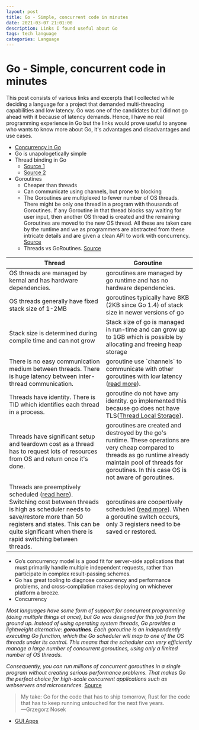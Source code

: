 ```yaml
---
layout: post
title: Go - Simple, concurrent code in minutes
date: 2021-03-07 21:01:00
description: Links I found useful about Go
tags: tech language
categories: Language
---
```


# Go - Simple, concurrent code in minutes

This post consists of various links and excerpts that I collected while deciding a language for a project that demanded multi-threading capabilities and low latency. Go was one of the candidates but I did not go ahead with it because of latency demands. Hence, I have no real programming experience in Go but the links would prove useful to anyone who wants to know more about Go, it's advantages and disadvantages and use cases.

* [Concurrency in Go](https://www.youtube.com/watch?v=LvgVSSpwND8)
* Go is unapologetically simple
* Thread binding in Go
  * [Source 1](https://stackoverflow.com/questions/19758961/is-it-possible-to-force-a-go-routine-to-be-run-on-a-specific-cpu)
  * [Source 2](https://stackoverflow.com/questions/32452610/golang-how-to-handle-blocking-tasks-optimally)
* Goroutines
  * Cheaper than threads
  * Can communicate using channels, but prone to blocking
  * The Goroutines are multiplexed to fewer number of OS threads. There might be only one thread in a program with thousands of Goroutines. If any Goroutine in that thread blocks say waiting for user input, then another OS thread is created and the remaining Goroutines are moved to the new OS thread. All these are taken care by the runtime and we as programmers are abstracted from these intricate details and are given a clean API to work with concurrency. [Source](https://golangbot.com/goroutines/)
  * Threads vs GoRoutines. [Source](https://medium.com/rungo/achieving-concurrency-in-go-3f84cbf870ca)

|Thread|Goroutine|
|------|---------|
| OS threads are managed by kernal and has hardware dependencies. | goroutines are managed by go runtime and has no hardware dependencies. |
| OS threads generally have fixed stack size of 1-2MB| goroutines typically have 8KB (2KB since Go 1.4) of stack size in newer versions of go |
| Stack size is determined during compile time and can not grow | Stack size of go is managed in run-time and can grow up to 1GB which is possible by allocating and freeing heap storage |
| There is no easy communication medium between threads. There is huge latency between inter-thread communication. | goroutine use \`channels\` to communicate with other goroutines with low latency ([read more](https://blog.twitch.tv/gos-march-to-low-latency-gc-a6fa96f06eb7)). |
| Threads have identity. There is TID which identifies each thread in a process. | goroutine do not have any identity. go implemented this because go does not have TLS([Thread Local Storage](https://msdn.microsoft.com/en-us/library/windows/desktop/ms686749(v=vs.85).aspx)). |
| Threads have significant setup and teardown cost as a thread has to request lots of resources from OS and return once it's done. | goroutines are created and destroyed by the go's runtime. These operations are very cheap compared to threads as go runtime already maintain pool of threads for goroutines. In this case OS is not aware of goroutines. |
| Threads are preemptively scheduled ([read here](https://stackoverflow.com/questions/4147221/preemptive-threads-vs-non-preemptive-threads)). Switching cost between threads is high as scheduler needs to save/restore more than 50 registers and states. This can be quite significant when there is rapid switching between threads. | goroutines are coopertively scheduled ([read more](https://stackoverflow.com/questions/37469995/goroutines-are-cooperatively-scheduled-does-that-mean-that-goroutines-that-don)). When a goroutine switch occurs, only 3 registers need to be saved or restored. |

* Go’s concurrency model is a good fit for server-side applications that must primarily handle multiple independent requests, rather than participate in complex result-passing schemes.
* Go has great tooling to diagnose concurrency and performance problems, and cross-compilation makes deploying on whichever platform a breeze.
* Concurrency

_Most languages have some form of support for concurrent programming (doing multiple things at once), but Go was designed for this job from the ground up. Instead of using operating system threads, Go provides a lightweight alternative: **goroutines**. Each goroutine is an independently executing Go function, which the Go scheduler will map to one of the OS threads under its control. This means that the scheduler can very efficiently manage a large number of concurrent goroutines, using only a limited number of OS threads._

_Consequently, you can run millions of concurrent goroutines in a single program without creating serious performance problems. That makes Go the perfect choice for high-scale concurrent applications such as webservers and microservices._
[Source](https://bitfieldconsulting.com/golang/rust-vs-go)

> My take: Go for the code that has to ship tomorrow, Rust for the code that has to keep running untouched for the next five years.  
—Grzegorz Nosek

* [GUI Apps](https://github.com/wailsapp/wails)

